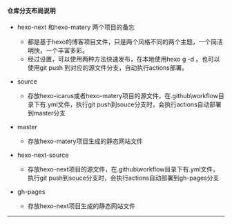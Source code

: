#### 仓库分支布局说明



* hexo-next 和hexo-matery 两个项目的备忘
  * 都是基于hexo的博客项目文件，只是两个风格不同的两个主题，一个简洁明快，一个丰富多彩。
  * 经过设置，可以使用两种方法快速发布，在本地使用hexo g -d 。也可以使用git push 到对应的源文件分支，自动执行actions部署。



* source
   * 存放hexo-icarus或者hexo-matery项目的源文件，在.github\workflow目录下有.yml文件，执行git push到souce分支时，会执行actions自动部署到master分支

* master
   * 存放hexo-matery项目生成的静态网站文件
* hexo-next-source
   * 存放hexo-next项目的源文件，在.github\workflow目录下有.yml文件，执行git push到souce分支时，会执行actions自动部署到gh-pages分支
* gh-pages
   * 存放hexo-next项目生成的静态网站文件

-----------------------------------------------------------------------------------------
